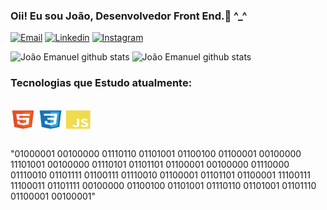 ### Oii! Eu sou João, Desenvolvedor Front End.👋 ^_^

[![Email](https://img.shields.io/badge/Gmail-D14836?style=for-the-badge&logo=gmail&logoColor=white)](https://joaoemanuelmbs@gmail.com)
[![Linkedin](https://img.shields.io/badge/LinkedIn-0077B5?style=for-the-badge&logo=linkedin&logoColor=white)](https://www.linkedin.com/in/joão-emanuel-584365290)
[![Instagram](https://img.shields.io/badge/Instagram-E4405F?style=for-the-badge&logo=instagram&logoColor=white)](https://instagram.com/joaoo_em)

<p>
<img width="49%" height="195px" src="https://github-readme-stats.vercel.app/api?username=barbarabarross&show_icons=true&count_private=true&hide_border=true&title_color=00bfbf&icon_color=00bfbf&text_color=c9d1d9&bg_color=0d1117" alt="João Emanuel github stats" /> 
<img width="41%" height="195px" src="https://github-readme-stats.vercel.app/api/top-langs/?username=joao-emanuel-melo&layout=compact&hide_border=true&title_color=00bfbf&text_color=00bfbf&bg_color=0d1117" alt="João Emanuel github stats" />
</p>

<h3>Tecnologias que Estudo atualmente:</h3>
<div style="display: inline_block"><br>
  <img align="center" alt="HTML" height="30" width="40" src="https://raw.githubusercontent.com/devicons/devicon/master/icons/html5/html5-original.svg">
  <img align="center" alt="CSS" height="30" width="40" src="https://raw.githubusercontent.com/devicons/devicon/master/icons/css3/css3-original.svg">
  <img align="center" alt="Js" height="30" width="40" src="https://raw.githubusercontent.com/devicons/devicon/master/icons/javascript/javascript-plain.svg">
</div>
<br>
<p>
  "01000001 00100000 01110110 01101001 01100100 01100001 00100000 11101001 00100000 01110101 01101101 01100001 00100000 01110000 01110010 01101111 01100111 01110010 01100001 01101101 01100001 11100111 11100011 01101111 00100000 01100100 01101001 01110110 01101001 01101110 01100001 00100001"
</p>
